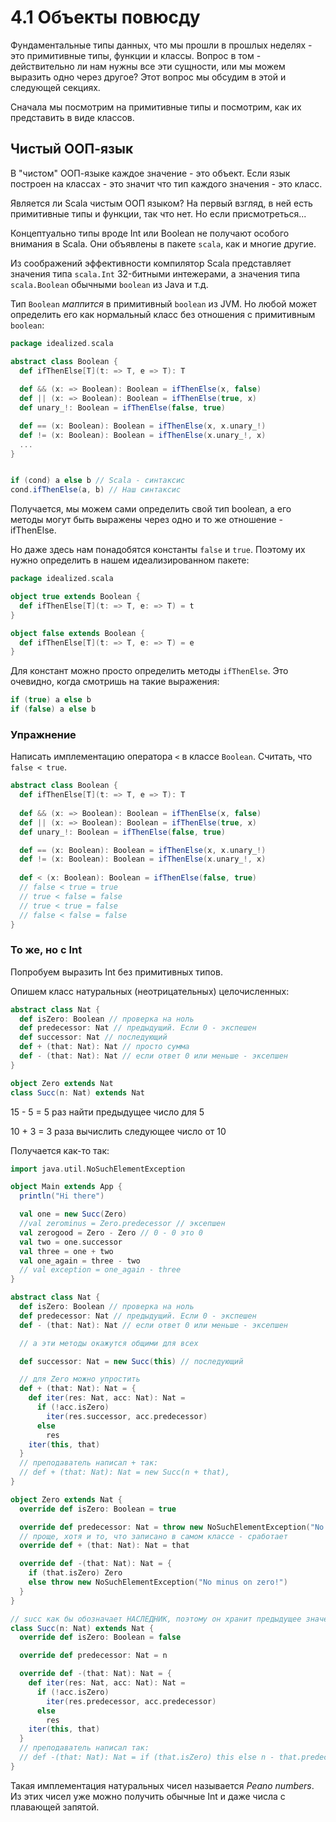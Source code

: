 # 4.1 Объекты повюсду

Фундаментальные типы данных, что мы прошли в прошлых неделях - это примитивные типы, функции и классы. Вопрос в том - действительно ли нам нужны все эти сущности, или мы можем выразить одно через другое? Этот вопрос мы обсудим в этой и следующей секциях. 

Сначала мы посмотрим на примитивные типы и посмотрим, как их представить в виде классов. 

## Чистый ООП-язык

В "чистом" ООП-языке каждое значение - это объект. Если язык построен на классах - это значит что тип каждого значения - это класс. 

Является ли Scala чистым ООП языком? На первый взгляд, в ней есть примитивные типы и функции, так что нет. Но если присмотреться...

Концептуально типы вроде Int или Boolean не получают особого внимания в Scala. Они объявлены в пакете `scala`, как и многие другие. 

Из соображений эффективности компилятор Scala представляет значения типа `scala.Int` 32-битными интежерами, а значения типа `scala.Boolean` обычными `boolean` из Java и т.д. 

Тип `Boolean` *маппится* в примитивный `boolean` из JVM. Но любой может определить его как нормальный класс без отношения с примитивным `boolean`:

```scala
package idealized.scala

abstract class Boolean {
  def ifThenElse[T](t: => T, e => T): T
  
  def && (x: => Boolean): Boolean = ifThenElse(x, false)
  def || (x: => Boolean): Boolean = ifThenElse(true, x)
  def unary_!: Boolean = ifThenElse(false, true)

  def == (x: Boolean): Boolean = ifThenElse(x, x.unary_!)
  def != (x: Boolean): Boolean = ifThenElse(x.unary_!, x)
  ...
}


if (cond) a else b // Scala - синтаксис
cond.ifThenElse(a, b) // Наш синтаксис
```

Получается, мы можем сами определить свой тип boolean, а его методы могут быть выражены через одно и то же отношение - ifThenElse.

Но даже здесь нам понадобятся константы `false` и `true`. Поэтому их нужно определить в нашем идеализированном пакете:

```scala
package idealized.scala

object true extends Boolean {
  def ifThenElse[T](t: => T, e: => T) = t
}

object false extends Boolean {
  def ifThenElse[T](t: => T, e: => T) = e
}
```

Для констант можно просто определить методы `ifThenElse`. Это очевидно, когда смотришь на такие выражения:

```scala
if (true) a else b
if (false) a else b
```

### Упражнение

Написать имплементацию оператора `<` в классе `Boolean`. Считать, что `false < true`.

```scala
abstract class Boolean {
  def ifThenElse[T](t: => T, e => T): T
  
  def && (x: => Boolean): Boolean = ifThenElse(x, false)
  def || (x: => Boolean): Boolean = ifThenElse(true, x)
  def unary_!: Boolean = ifThenElse(false, true)

  def == (x: Boolean): Boolean = ifThenElse(x, x.unary_!)
  def != (x: Boolean): Boolean = ifThenElse(x.unary_!, x)
  
  def < (x: Boolean): Boolean = ifThenElse(false, true)
  // false < true = true
  // true < false = false
  // true < true = false
  // false < false = false
}

```

### То же, но с Int

Попробуем выразить Int без примитивных типов.

Опишем класс натуральных (неотрицательных) целочисленных:

```scala
abstract class Nat {
  def isZero: Boolean // проверка на ноль
  def predecessor: Nat // предыдущий. Если 0 - экспешен
  def successor: Nat // последующий
  def + (that: Nat): Nat // просто сумма
  def - (that: Nat): Nat // если ответ 0 или меньше - эксепшен
}

object Zero extends Nat
class Succ(n: Nat) extends Nat

```

15 - 5 = 5 раз найти предыдущее число для 5

10 + 3 = 3 раза вычислить следующее число от 10

Получается как-то так:

```scala
import java.util.NoSuchElementException

object Main extends App {
  println("Hi there")

  val one = new Succ(Zero)
  //val zerominus = Zero.predecessor // эксепшен
  val zerogood = Zero - Zero // 0 - 0 это 0
  val two = one.successor
  val three = one + two
  val one_again = three - two
  // val exception = one_again - three
}

abstract class Nat {
  def isZero: Boolean // проверка на ноль
  def predecessor: Nat // предыдущий. Если 0 - экспешен
  def - (that: Nat): Nat // если ответ 0 или меньше - эксепшен

  // а эти методы окажутся общими для всех

  def successor: Nat = new Succ(this) // последующий

  // для Zero можно упростить
  def + (that: Nat): Nat = {
    def iter(res: Nat, acc: Nat): Nat =
      if (!acc.isZero)
        iter(res.successor, acc.predecessor)
      else
        res
    iter(this, that)
  }
  // преподаватель написал + так:
  // def + (that: Nat): Nat = new Succ(n + that),
}

object Zero extends Nat {
  override def isZero: Boolean = true

  override def predecessor: Nat = throw new NoSuchElementException("No predecessor to zero!")
  // проще, хотя и то, что записано в самом классе - сработает
  override def + (that: Nat): Nat = that

  override def -(that: Nat): Nat = {
    if (that.isZero) Zero
    else throw new NoSuchElementException("No minus on zero!")
  }
}

// succ как бы обозначает НАСЛЕДНИК, поэтому он хранит предыдущее значение
class Succ(n: Nat) extends Nat {
  override def isZero: Boolean = false

  override def predecessor: Nat = n

  override def -(that: Nat): Nat = {
    def iter(res: Nat, acc: Nat): Nat =
      if (!acc.isZero)
        iter(res.predecessor, acc.predecessor)
      else
        res
    iter(this, that)
  }
  // преподаватель написал так:
  // def -(that: Nat): Nat = if (that.isZero) this else n - that.predecessor
}
```

Такая имплементация натуральных чисел называется *Peano numbers*. Из этих чисел уже можно получить обычные Int и даже числа с плавающей запятой.